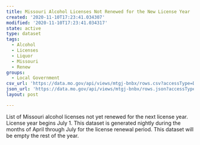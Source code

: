 ```yaml
---
title: Missouri Alcohol Licenses Not Renewed for the New License Year
created: '2020-11-10T17:23:41.034307'
modified: '2020-11-10T17:23:41.034317'
state: active
type: dataset
tags:
  - Alcohol
  - Licenses
  - Liquor
  - Missouri
  - Renew
groups:
  - Local Government
csv_url: 'https://data.mo.gov/api/views/mtgj-bnbx/rows.csv?accessType=DOWNLOAD'
json_url: 'https://data.mo.gov/api/views/mtgj-bnbx/rows.json?accessType=DOWNLOAD'
layout: post

---
```

List of Missouri alcohol licenses not yet renewed for the next license year.  License year begins July 1.  This dataset is generated nightly during the months of April through July for the license renewal period.  This dataset will be empty the rest of the year.
